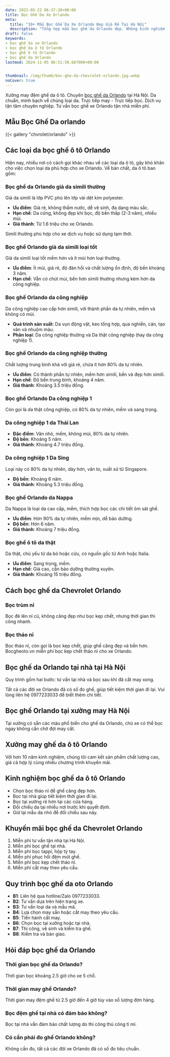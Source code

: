 ```yaml
---
date: 2022-05-22 06:37:28+00:00
title: Bọc Ghế Da Xe Orlando
meta:
  title: "10+ Mẫu Bọc Ghế Da Xe Orlando Đẹp Giá Rẻ Tại Hà Nội"
  description: "Tổng hợp mẫu bọc ghế da Orlando đẹp. Những kinh nghiệm bọc ghế ô tô Orlando. Chương trình khuyến mãi bọc ghế Chevrolet Orlando. Bảng giá bọc ghế da xe Orlando."
draft: false
keywords:
- bọc ghế da xe Orlando
- bọc ghế da ô tô Orlando
- bọc ghế ô tô Orlando
- bọc ghế da Orlando
lastmod: 2024-11-05 06:51:58.687000+00:00


thumbnail: /img/thumb/boc-ghe-da-chevrolet-orlando.jpg.webp
noCover: true
---
```


Xưởng may đệm ghế da ô tô. Chuyên [bọc ghế da Orlando](https://bocgheoto.vn/chvrolet/boc-ghe-da-xe-orlando.html/) tại Hà Nội. Da chuẩn, minh bạch về chủng loại da. Trực tiếp may - Trực tiếp bọc. Dịch vụ tận tâm chuyên nghiệp. Tư vấn bọc ghế xe Orlando tận nhà miễn phí.
## Mẫu Bọc Ghế Da orlando
{{< gallery "chvrolet/orlando" >}}
## Các loại da bọc ghế ô tô Orlando
Hiện nay, nhiều nơi có cách gọi khác nhau về các loại da ô tô, gây khó khăn cho việc chọn loại da phù hợp cho xe Orlando. Về bản chất, da ô tô bao gồm:

### Bọc ghế da Orlando giả da simili thường
Giả da simili là lớp PVC phủ lên lớp vải dệt kim polyester.

- **Ưu điểm**: Giá rẻ, không thấm nước, dễ vệ sinh, đa dạng màu sắc.
- **Hạn chế**: Da cứng, không đẹp khi bọc, độ bền thấp (2-3 năm), nhiều mùi.
- **Giá thành**: Từ 1.6 triệu cho xe Orlando.

Simili thường phù hợp cho xe dịch vụ hoặc sử dụng tạm thời.

### Bọc ghế Orlando giả da simili loại tốt
Giả da simili loại tốt mềm hơn và ít mùi hơn loại thường.

- **Ưu điểm**: Ít mùi, giá rẻ, độ đàn hồi và chất lượng ổn định, độ bền khoảng 3 năm.
- **Hạn chế**: Vẫn có chút mùi, bền hơn simili thường nhưng kém hơn da công nghiệp.

### Bọc ghế Orlando da công nghiệp
Da công nghiệp cao cấp hơn simili, với thành phần da tự nhiên, mềm và không có mùi.

- **Quá trình sản xuất**: Da vụn động vật, keo tổng hợp, qua nghiền, cán, tạo vân và nhuộm màu.
- **Phân loại**: Da công nghiệp thường và Da thật công nghiệp (hay da công nghiệp 1).

### Bọc ghế Orlando da công nghiệp thường
Chất lượng trung bình khá với giá rẻ, chứa ít hơn 80% da tự nhiên.

- **Ưu điểm**: Có thành phần tự nhiên, mềm hơn simili, bền và đẹp hơn simili.
- **Hạn chế**: Độ bền trung bình, khoảng 4 năm.
- **Giá thành**: Khoảng 3.5 triệu đồng.

### Bọc ghế Orlando Da công nghiệp 1
Còn gọi là da thật công nghiệp, có 80% da tự nhiên, mềm và sang trọng.

### Da công nghiệp 1 da Thái Lan
- **Đặc điểm**: Vân nhỏ, mềm, không mùi, 80% da tự nhiên.
- **Độ bền**: Khoảng 5 năm.
- **Giá thành**: Khoảng 4.7 triệu đồng.

### Da công nghiệp 1 Da Sing
Loại này có 80% da tự nhiên, dày hơn, vân to, xuất xứ từ Singapore.

- **Độ bền**: Khoảng 6 năm.
- **Giá thành**: Khoảng 5.3 triệu đồng.

### Bọc ghế Orlando da Nappa
Da Nappa là loại da cao cấp, mềm, thích hợp bọc các chi tiết ôm sát ghế.

- **Ưu điểm**: Hơn 90% da tự nhiên, mềm mịn, dễ bảo dưỡng.
- **Độ bền**: Hơn 6 năm.
- **Giá thành**: Khoảng 7 triệu đồng.

### Bọc ghế ô tô da thật
Da thật, chủ yếu từ da bò hoặc cừu, có nguồn gốc từ Anh hoặc Italia.

- **Ưu điểm**: Sang trọng, mềm.
- **Hạn chế**: Giá cao, cần bảo dưỡng thường xuyên.
- **Giá thành**: Khoảng 15 triệu đồng.

## Cách bọc ghế da Chevrolet Orlando

### Bọc trùm nỉ
Bọc đè lên nỉ cũ, không căng đẹp như bọc kẹp chết, nhưng thời gian thi công nhanh.

### Bọc tháo nỉ
Bọc tháo nỉ, còn gọi là bọc kẹp chết, giúp ghế căng đẹp và bền hơn. Bocgheoto.vn miễn phí bọc kẹp chết tháo nỉ cho xe Orlando.

## Bọc ghế da Orlando tại nhà tại Hà Nội
Quy trình gồm hai bước: tư vấn tại nhà và bọc sau khi đã cắt may xong.

Tất cả các đời xe Orlando đã có số đo ghế, giúp tiết kiệm thời gian đi lại. Vui lòng liên hệ 0977233033 để biết thêm chi tiết.

## Bọc ghế Orlando tại xưởng may Hà Nội
Tại xưởng có sẵn các màu phổ biến cho ghế da Orlando, chủ xe có thể bọc ngay không cần chờ đợi may cắt.

## Xưởng may ghế da ô tô Orlando
Với hơn 10 năm kinh nghiệm, chúng tôi cam kết sản phẩm chất lượng cao, giá cả hợp lý cùng nhiều chương trình khuyến mãi.

## Kinh nghiệm bọc ghế da ô tô Orlando
- Chọn bọc tháo nỉ để ghế căng đẹp hơn.
- Bọc tại nhà giúp tiết kiệm thời gian đi lại.
- Bọc tại xưởng rẻ hơn tại các cửa hàng.
- Đối chiếu da tại nhiều nơi trước khi quyết định.
- Giữ lại mẫu da nhỏ để đối chiếu sau này.

## Khuyến mãi bọc ghế da Chevrolet Orlando
1. Miễn phí tư vấn tận nhà tại Hà Nội.
2. Miễn phí bọc ghế tại nhà.
3. Miễn phí bọc tappi, hộp tỳ tay.
4. Miễn phí phục hồi đệm mút ghế.
5. Miễn phí bọc kẹp chết tháo nỉ.
6. Miễn phí cắt may theo yêu cầu.

## Quy trình bọc ghế da oto Orlando
- **B1**: Liên hệ qua hotline/Zalo 0977233033.
- **B2**: Tư vấn dựa trên hiện trạng xe.
- **B3**: Tư vấn loại da và mẫu mã.
- **B4**: Lựa chọn may sẵn hoặc cắt may theo yêu cầu.
- **B5**: Tiến hành cắt may.
- **B6**: Chọn bọc tại xưởng hoặc tại nhà.
- **B7**: Thi công, vệ sinh và kiểm tra ghế.
- **B8**: Kiểm tra và bàn giao.

## Hỏi đáp bọc ghế da Orlando

### Thời gian bọc ghế da Orlando?
Thời gian bọc khoảng 2.5 giờ cho xe 5 chỗ.

### Thời gian may ghế Orlando?
Thời gian may đệm ghế từ 2.5 giờ đến 4 giờ tùy vào số lượng đơn hàng.

### Bọc đệm ghế tại nhà có đảm bảo không?
Bọc tại nhà vẫn đảm bảo chất lượng do thi công thủ công tỉ mỉ.

### Có cần phải đo ghế Orlando không?
Không cần đo, tất cả các đời xe Orlando đã có số đo tiêu chuẩn.
 